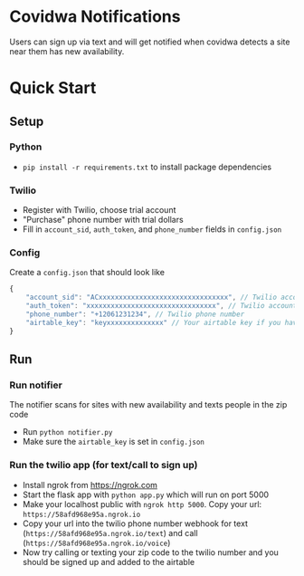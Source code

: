 # Covidwa Notifications

Users can sign up via text and will get notified when covidwa detects a site near them has new availability.

# Quick Start

## Setup

### Python
- `pip install -r requirements.txt` to install package dependencies

### Twilio
- Register with Twilio, choose trial account
- "Purchase" phone number with trial dollars
- Fill in `account_sid`, `auth_token`, and `phone_number` fields in `config.json`

### Config
Create a `config.json` that should look like
```javascript
{
    "account_sid": "ACxxxxxxxxxxxxxxxxxxxxxxxxxxxxxxxx", // Twilio account sid
    "auth_token": "xxxxxxxxxxxxxxxxxxxxxxxxxxxxxxxx", // Twilio account auth token
    "phone_number": "+12061231234", // Twilio phone number
    "airtable_key": "keyxxxxxxxxxxxxxx" // Your airtable key if you have editor access to the airtable
}
```

## Run

### Run notifier
The notifier scans for sites with new availability and texts people in the zip code
- Run `python notifier.py`
- Make sure the `airtable_key` is set in `config.json`

### Run the twilio app (for text/call to sign up)
- Install ngrok from https://ngrok.com
- Start the flask app with `python app.py` which will run on port 5000
- Make your localhost public with `ngrok http 5000`. Copy your url: `https://58afd968e95a.ngrok.io`
- Copy your url into the twilio phone number webhook for text (`https://58afd968e95a.ngrok.io/text`) and call (`https://58afd968e95a.ngrok.io/voice`)
- Now try calling or texting your zip code to the twilio number and you should be signed up and added to the airtable

